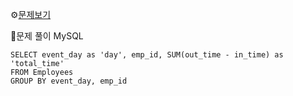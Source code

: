 ⚙[문제보기](https://leetcode.com/problems/find-total-time-spent-by-each-employee/description/)


🔎문제 풀이
MySQL
```MySQL
SELECT event_day as 'day', emp_id, SUM(out_time - in_time) as 'total_time'
FROM Employees
GROUP BY event_day, emp_id
```
